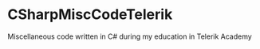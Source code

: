 CSharpMiscCodeTelerik
=====================

Miscellaneous code written in C# during my education in Telerik Academy
